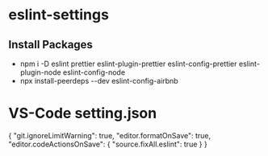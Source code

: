 # eslint-settings
## Install Packages
- npm i -D eslint prettier eslint-plugin-prettier eslint-config-prettier eslint-plugin-node eslint-config-node
- npx install-peerdeps --dev eslint-config-airbnb

# VS-Code setting.json
{
    "git.ignoreLimitWarning": true,
    "editor.formatOnSave": true,
    "editor.codeActionsOnSave": { "source.fixAll.eslint": true }
}
